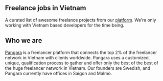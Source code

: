 ## Freelance jobs in Vietnam
A curated list of awesome freelance projects from our [platform](http://pangara.com). We're only working with Vietnam based developers for the time being.

## Who we are
[Pangara](http://pangara.com) is a freelancer platform that connects the top 2% of the freelancer network in Vietnam with clients worldwide. Pangara uses a customized, unique, qualification process to gather and offer only the best of the best of the huge freelancer network in Vietnam. Our founders are Swedish, and Pangara currently have offices in Saigon and Malmö.
